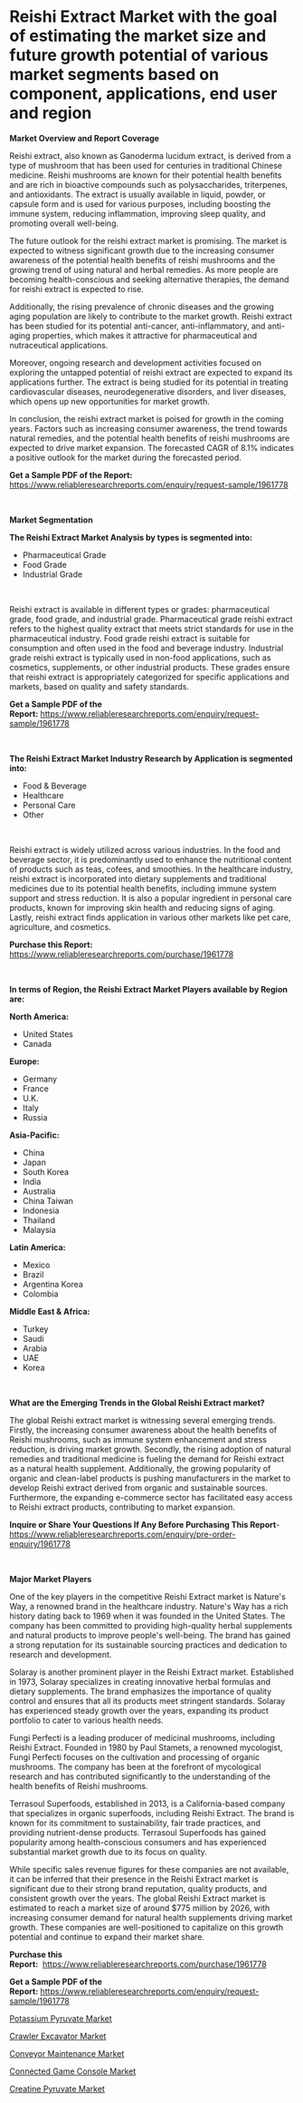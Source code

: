 <p><h1>Reishi Extract Market with the goal of estimating the market size and future growth potential of various market segments based on component, applications, end user and region</h1></p><p><strong>Market Overview and Report Coverage</strong></p>
<p><p>Reishi extract, also known as Ganoderma lucidum extract, is derived from a type of mushroom that has been used for centuries in traditional Chinese medicine. Reishi mushrooms are known for their potential health benefits and are rich in bioactive compounds such as polysaccharides, triterpenes, and antioxidants. The extract is usually available in liquid, powder, or capsule form and is used for various purposes, including boosting the immune system, reducing inflammation, improving sleep quality, and promoting overall well-being.</p><p>The future outlook for the reishi extract market is promising. The market is expected to witness significant growth due to the increasing consumer awareness of the potential health benefits of reishi mushrooms and the growing trend of using natural and herbal remedies. As more people are becoming health-conscious and seeking alternative therapies, the demand for reishi extract is expected to rise.</p><p>Additionally, the rising prevalence of chronic diseases and the growing aging population are likely to contribute to the market growth. Reishi extract has been studied for its potential anti-cancer, anti-inflammatory, and anti-aging properties, which makes it attractive for pharmaceutical and nutraceutical applications.</p><p>Moreover, ongoing research and development activities focused on exploring the untapped potential of reishi extract are expected to expand its applications further. The extract is being studied for its potential in treating cardiovascular diseases, neurodegenerative disorders, and liver diseases, which opens up new opportunities for market growth.</p><p>In conclusion, the reishi extract market is poised for growth in the coming years. Factors such as increasing consumer awareness, the trend towards natural remedies, and the potential health benefits of reishi mushrooms are expected to drive market expansion. The forecasted CAGR of 8.1% indicates a positive outlook for the market during the forecasted period.</p></p>
<p><strong>Get a Sample PDF of the Report:</strong> <a href="https://www.reliableresearchreports.com/enquiry/request-sample/1961778">https://www.reliableresearchreports.com/enquiry/request-sample/1961778</a></p>
<p>&nbsp;</p>
<p><strong>Market Segmentation</strong></p>
<p><strong>The Reishi Extract Market Analysis by types is segmented into:</strong></p>
<p><ul><li>Pharmaceutical Grade</li><li>Food Grade</li><li>Industrial Grade</li></ul></p>
<p>&nbsp;</p>
<p><p>Reishi extract is available in different types or grades: pharmaceutical grade, food grade, and industrial grade. Pharmaceutical grade reishi extract refers to the highest quality extract that meets strict standards for use in the pharmaceutical industry. Food grade reishi extract is suitable for consumption and often used in the food and beverage industry. Industrial grade reishi extract is typically used in non-food applications, such as cosmetics, supplements, or other industrial products. These grades ensure that reishi extract is appropriately categorized for specific applications and markets, based on quality and safety standards.</p></p>
<p><strong>Get a Sample PDF of the Report:</strong>&nbsp;<a href="https://www.reliableresearchreports.com/enquiry/request-sample/1961778">https://www.reliableresearchreports.com/enquiry/request-sample/1961778</a></p>
<p>&nbsp;</p>
<p><strong>The Reishi Extract Market Industry Research by Application is segmented into:</strong></p>
<p><ul><li>Food & Beverage</li><li>Healthcare</li><li>Personal Care</li><li>Other</li></ul></p>
<p>&nbsp;</p>
<p><p>Reishi extract is widely utilized across various industries. In the food and beverage sector, it is predominantly used to enhance the nutritional content of products such as teas, cofees, and smoothies. In the healthcare industry, reishi extract is incorporated into dietary supplements and traditional medicines due to its potential health benefits, including immune system support and stress reduction. It is also a popular ingredient in personal care products, known for improving skin health and reducing signs of aging. Lastly, reishi extract finds application in various other markets like pet care, agriculture, and cosmetics.</p></p>
<p><strong>Purchase this Report:</strong>&nbsp; <a href="https://www.reliableresearchreports.com/purchase/1961778">https://www.reliableresearchreports.com/purchase/1961778</a></p>
<p>&nbsp;</p>
<p><strong>In terms of Region, the Reishi Extract Market Players available by Region are:</strong></p>
<p>
    <p> <strong> North America: </strong>
        <ul>
            <li>United States</li>
            <li>Canada</li>
        </ul>
        </p> 
    <p> <strong> Europe: </strong>
        <ul>
            <li>Germany</li>
            <li>France</li>
            <li>U.K.</li>
            <li>Italy</li>
            <li>Russia</li>
        </ul>
        </p> 
    <p> <strong> Asia-Pacific: </strong>
        <ul>
            <li>China</li>
            <li>Japan</li>
            <li>South Korea</li>
            <li>India</li>
            <li>Australia</li>
            <li>China Taiwan</li>
            <li>Indonesia</li>
            <li>Thailand</li>
            <li>Malaysia</li>
        </ul>
        </p> 
    <p> <strong> Latin America: </strong>
        <ul>
            <li>Mexico</li>
            <li>Brazil</li>
            <li>Argentina Korea</li>
            <li>Colombia</li>
        </ul>
        </p> 
    <p> <strong> Middle East & Africa: </strong>
        <ul>
            <li>Turkey</li>
            <li>Saudi</li>
            <li>Arabia</li>
            <li>UAE</li>
            <li>Korea</li>
        </ul>
    </p>
    </p>
<p>&nbsp;</p>
<p><strong>What are the Emerging Trends in the Global Reishi Extract market?</strong></p>
<p><p>The global Reishi extract market is witnessing several emerging trends. Firstly, the increasing consumer awareness about the health benefits of Reishi mushrooms, such as immune system enhancement and stress reduction, is driving market growth. Secondly, the rising adoption of natural remedies and traditional medicine is fueling the demand for Reishi extract as a natural health supplement. Additionally, the growing popularity of organic and clean-label products is pushing manufacturers in the market to develop Reishi extract derived from organic and sustainable sources. Furthermore, the expanding e-commerce sector has facilitated easy access to Reishi extract products, contributing to market expansion.</p></p>
<p><strong>Inquire or Share Your Questions If Any Before Purchasing This Report</strong>- <a href="https://www.reliableresearchreports.com/enquiry/pre-order-enquiry/1961778">https://www.reliableresearchreports.com/enquiry/pre-order-enquiry/1961778</a></p>
<p>&nbsp;</p>
<p><strong>Major Market Players</strong></p>
<p><p>One of the key players in the competitive Reishi Extract market is Nature's Way, a renowned brand in the healthcare industry. Nature's Way has a rich history dating back to 1969 when it was founded in the United States. The company has been committed to providing high-quality herbal supplements and natural products to improve people's well-being. The brand has gained a strong reputation for its sustainable sourcing practices and dedication to research and development.</p><p>Solaray is another prominent player in the Reishi Extract market. Established in 1973, Solaray specializes in creating innovative herbal formulas and dietary supplements. The brand emphasizes the importance of quality control and ensures that all its products meet stringent standards. Solaray has experienced steady growth over the years, expanding its product portfolio to cater to various health needs.</p><p>Fungi Perfecti is a leading producer of medicinal mushrooms, including Reishi Extract. Founded in 1980 by Paul Stamets, a renowned mycologist, Fungi Perfecti focuses on the cultivation and processing of organic mushrooms. The company has been at the forefront of mycological research and has contributed significantly to the understanding of the health benefits of Reishi mushrooms. </p><p>Terrasoul Superfoods, established in 2013, is a California-based company that specializes in organic superfoods, including Reishi Extract. The brand is known for its commitment to sustainability, fair trade practices, and providing nutrient-dense products. Terrasoul Superfoods has gained popularity among health-conscious consumers and has experienced substantial market growth due to its focus on quality.</p><p>While specific sales revenue figures for these companies are not available, it can be inferred that their presence in the Reishi Extract market is significant due to their strong brand reputation, quality products, and consistent growth over the years. The global Reishi Extract market is estimated to reach a market size of around $775 million by 2026, with increasing consumer demand for natural health supplements driving market growth. These companies are well-positioned to capitalize on this growth potential and continue to expand their market share.</p></p>
<p><strong>Purchase this Report:</strong>&nbsp;&nbsp;<a href="https://www.reliableresearchreports.com/purchase/1961778">https://www.reliableresearchreports.com/purchase/1961778</a></p>
<p></p>
<p><strong>Get a Sample PDF of the Report:</strong>&nbsp;<a href="https://www.reliableresearchreports.com/enquiry/request-sample/1961778">https://www.reliableresearchreports.com/enquiry/request-sample/1961778</a></p>
<p><p><a href="https://github.com/Chiragrp25/Market-Research-Report-List-1/blob/main/potassium-pyruvate-market.md">Potassium Pyruvate Market</a></p><p><a href="https://medium.com/@jenniferwhite656/crawler-excavator-nbsp-market-focuses-on-market-share-size-and-projected-forecast-till-2030-90396ebdaa3d">Crawler Excavator Market</a></p><p><a href="https://medium.com/@laurenglover76/conveyor-maintenance-market-outlook-industry-overview-and-forecast-2023-to-2030-9391076b8779">Conveyor Maintenance Market</a></p><p><a href="https://medium.com/@rachelyoung56/analyzing-connected-game-console-market-global-industry-perspective-and-forecast-2023-to-2030-2f29196fd7de">Connected Game Console Market</a></p><p><a href="https://github.com/santosh758595/Market-Research-Report-List-1/blob/main/creatine-pyruvate-market.md">Creatine Pyruvate Market</a></p></p>